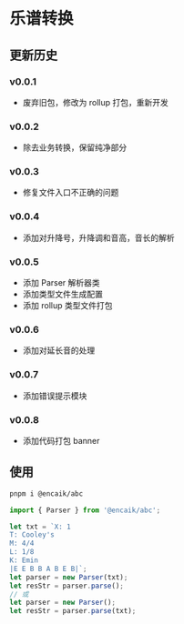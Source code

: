 # 乐谱转换

## 更新历史

### v0.0.1

- 废弃旧包，修改为 rollup 打包，重新开发

### v0.0.2

- 除去业务转换，保留纯净部分

### v0.0.3

- 修复文件入口不正确的问题

### v0.0.4

- 添加对升降号，升降调和音高，音长的解析

### v0.0.5

- 添加 Parser 解析器类
- 添加类型文件生成配置
- 添加 rollup 类型文件打包

### v0.0.6

- 添加对延长音的处理

### v0.0.7

- 添加错误提示模块

### v0.0.8

- 添加代码打包 banner

## 使用

```sh
pnpm i @encaik/abc
```

```javascript
import { Parser } from '@encaik/abc';

let txt = `X: 1
T: Cooley's
M: 4/4
L: 1/8
K: Emin
|E E B B A B E B|`;
let parser = new Parser(txt);
let resStr = parser.parse();
// 或
let parser = new Parser();
let resStr = parser.parse(txt);
```
